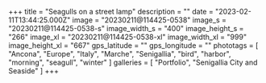 +++
title = "Seagulls on a street lamp"
description = ""
date = "2023-02-11T13:44:25.000Z"
image = "20230211@114425-0538"
image_s = "20230211@114425-0538-s"
image_width_s = "400"
image_height_s = "266"
image_xl = "20230211@114425-0538-xl"
image_width_xl = "999"
image_height_xl = "667"
gps_latitude = ""
gps_longitude = ""
phototags = [ "Ancona", "Europe", "Italy", "Marche", "Senigallia", "bird", "harbor", "morning", "seagull", "winter" ]
galleries = [ "Portfolio", "Senigallia City and Seaside" ]
+++
